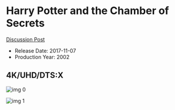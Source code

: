 # Harry Potter and the Chamber of Secrets

[Discussion Post](https://www.avsforum.com/threads/bass-eq-for-filtered-movies.2995212/post-56871206)

* Release Date: 2017-11-07
* Production Year: 2002

## 4K/UHD/DTS:X

![img 0](https://i.imgur.com/9nGgd0k.jpg)

![img 1](https://i.imgur.com/5NNAYA7.png)

